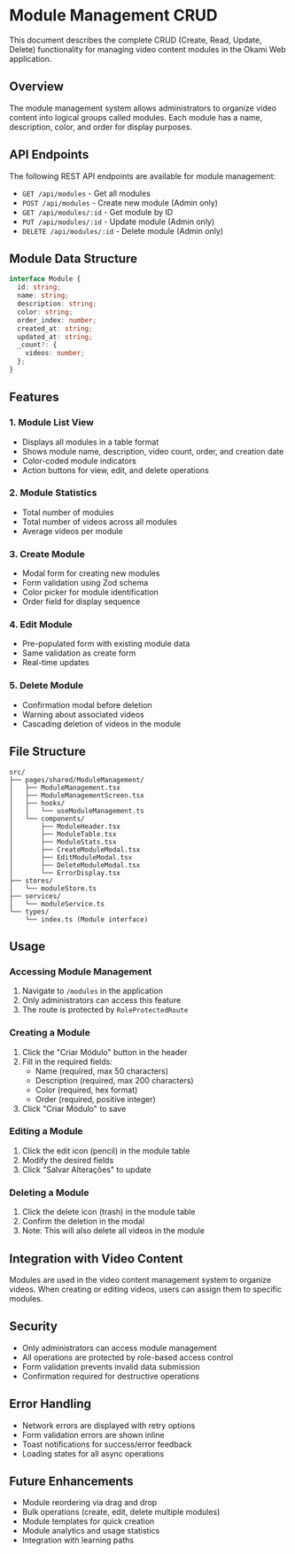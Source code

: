 # Module Management CRUD

This document describes the complete CRUD (Create, Read, Update, Delete) functionality for managing video content modules in the Okami Web application.

## Overview

The module management system allows administrators to organize video content into logical groups called modules. Each module has a name, description, color, and order for display purposes.

## API Endpoints

The following REST API endpoints are available for module management:

- `GET /api/modules` - Get all modules
- `POST /api/modules` - Create new module (Admin only)
- `GET /api/modules/:id` - Get module by ID
- `PUT /api/modules/:id` - Update module (Admin only)
- `DELETE /api/modules/:id` - Delete module (Admin only)

## Module Data Structure

```typescript
interface Module {
  id: string;
  name: string;
  description: string;
  color: string;
  order_index: number;
  created_at: string;
  updated_at: string;
  _count?: {
    videos: number;
  };
}
```

## Features

### 1. Module List View
- Displays all modules in a table format
- Shows module name, description, video count, order, and creation date
- Color-coded module indicators
- Action buttons for view, edit, and delete operations

### 2. Module Statistics
- Total number of modules
- Total number of videos across all modules
- Average videos per module

### 3. Create Module
- Modal form for creating new modules
- Form validation using Zod schema
- Color picker for module identification
- Order field for display sequence

### 4. Edit Module
- Pre-populated form with existing module data
- Same validation as create form
- Real-time updates

### 5. Delete Module
- Confirmation modal before deletion
- Warning about associated videos
- Cascading deletion of videos in the module

## File Structure

```
src/
├── pages/shared/ModuleManagement/
│   ├── ModuleManagement.tsx
│   ├── ModuleManagementScreen.tsx
│   ├── hooks/
│   │   └── useModuleManagement.ts
│   └── components/
│       ├── ModuleHeader.tsx
│       ├── ModuleTable.tsx
│       ├── ModuleStats.tsx
│       ├── CreateModuleModal.tsx
│       ├── EditModuleModal.tsx
│       ├── DeleteModuleModal.tsx
│       └── ErrorDisplay.tsx
├── stores/
│   └── moduleStore.ts
├── services/
│   └── moduleService.ts
└── types/
    └── index.ts (Module interface)
```

## Usage

### Accessing Module Management
1. Navigate to `/modules` in the application
2. Only administrators can access this feature
3. The route is protected by `RoleProtectedRoute`

### Creating a Module
1. Click the "Criar Módulo" button in the header
2. Fill in the required fields:
   - Name (required, max 50 characters)
   - Description (required, max 200 characters)
   - Color (required, hex format)
   - Order (required, positive integer)
3. Click "Criar Módulo" to save

### Editing a Module
1. Click the edit icon (pencil) in the module table
2. Modify the desired fields
3. Click "Salvar Alterações" to update

### Deleting a Module
1. Click the delete icon (trash) in the module table
2. Confirm the deletion in the modal
3. Note: This will also delete all videos in the module

## Integration with Video Content

Modules are used in the video content management system to organize videos. When creating or editing videos, users can assign them to specific modules.

## Security

- Only administrators can access module management
- All operations are protected by role-based access control
- Form validation prevents invalid data submission
- Confirmation required for destructive operations

## Error Handling

- Network errors are displayed with retry options
- Form validation errors are shown inline
- Toast notifications for success/error feedback
- Loading states for all async operations

## Future Enhancements

- Module reordering via drag and drop
- Bulk operations (create, edit, delete multiple modules)
- Module templates for quick creation
- Module analytics and usage statistics
- Integration with learning paths 